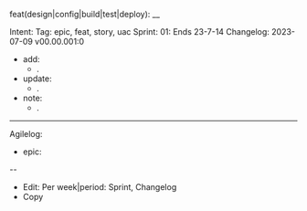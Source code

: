 feat(design|config|build|test|deploy): __

Intent:
Tag: epic, feat, story, uac
Sprint: 01: Ends 23-7-14
Changelog: 2023-07-09 v00.00.001:0

- add:
    - .
- update:
    - .
- note:
    - .

---
Agilelog:

- epic:

--

- Edit:
  Per week|period: Sprint, Changelog
- Copy
